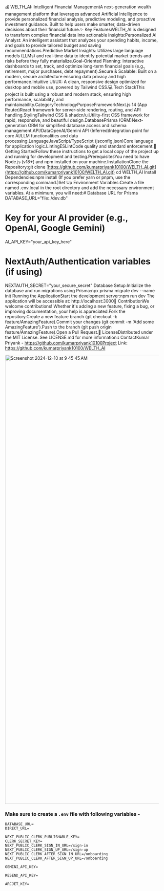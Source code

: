 💰 WELTH_AI: Intelligent Financial ManagementA next-generation wealth management platform that leverages advanced Artificial Intelligence to provide personalized financial analysis, predictive modeling, and proactive investment guidance. Built to help users make smarter, data-driven decisions about their financial future.✨ Key FeaturesWELTH_AI is designed to transform complex financial data into actionable insights:Personalized AI Analyst: An intelligent assistant that analyzes your spending habits, income, and goals to provide tailored budget and saving recommendations.Predictive Market Insights: Utilizes large language models (LLMs) and real-time data to identify potential market trends and risks before they fully materialize.Goal-Oriented Planning: Interactive dashboards to set, track, and optimize long-term financial goals (e.g., retirement, major purchases, debt repayment).Secure & Scalable: Built on a modern, secure architecture ensuring data privacy and high performance.Intuitive UI/UX: A clean, responsive design optimized for desktop and mobile use, powered by Tailwind CSS.💻 Tech StackThis project is built using a robust and modern stack, ensuring high performance, scalability, and maintainability.CategoryTechnologyPurposeFrameworkNext.js 14 (App Router)React framework for server-side rendering, routing, and API handling.StylingTailwind CSS & shadcn/uiUtility-first CSS framework for rapid, responsive, and beautiful design.DatabasePrisma (ORM)Next-generation ORM for simplified database access and schema management.API/DataOpenAI/Gemini API (Inferred)Integration point for core AI/LLM functionalities and data processing.LanguageJavaScript/TypeScript (jsconfig.json)Core language for application logic.LintingESLintCode quality and standard enforcement.🚀 Getting StartedFollow these instructions to get a local copy of the project up and running for development and testing.PrerequisitesYou need to have Node.js (v18+) and npm installed on your machine.InstallationClone the Repository:git clone [https://github.com/kumarpriyank10100/WELTH_AI.git](https://github.com/kumarpriyank10100/WELTH_AI.git)
cd WELTH_AI
Install Dependencies:npm install
(If you prefer yarn or pnpm, use the corresponding command.)Set Up Environment Variables:Create a file named .env.local in the root directory and add the necessary environment variables. At a minimum, you will need:# Database URL for Prisma
DATABASE_URL="file:./dev.db" 

# Key for your AI provider (e.g., OpenAI, Google Gemini)
AI_API_KEY="your_api_key_here" 

# NextAuth/Authentication variables (if using)
NEXTAUTH_SECRET="your_secure_secret"
Database Setup:Initialize the database and run migrations using Prisma:npx prisma migrate dev --name init
Running the ApplicationStart the development server:npm run dev
The application will be accessible at: http://localhost:3000🤝 ContributionWe welcome contributions! Whether it's adding a new feature, fixing a bug, or improving documentation, your help is appreciated.Fork the repository.Create a new feature branch (git checkout -b feature/AmazingFeature).Commit your changes (git commit -m 'Add some AmazingFeature').Push to the branch (git push origin feature/AmazingFeature).Open a Pull Request.📄 LicenseDistributed under the MIT License. See LICENSE.md for more information.📞 ContactKumar Priyank - https://github.com/kumarpriyank10100Project Link: https://github.com/kumarpriyank10100/WELTH_AI


<img width="1470" alt="Screenshot 2024-12-10 at 9 45 45 AM" src="https://github.com/user-attachments/assets/1bc50b85-b421-4122-8ba4-ae68b2b61432">

### Make sure to create a `.env` file with following variables -

```
DATABASE_URL=
DIRECT_URL=

NEXT_PUBLIC_CLERK_PUBLISHABLE_KEY=
CLERK_SECRET_KEY=
NEXT_PUBLIC_CLERK_SIGN_IN_URL=/sign-in
NEXT_PUBLIC_CLERK_SIGN_UP_URL=/sign-up
NEXT_PUBLIC_CLERK_AFTER_SIGN_IN_URL=/onboarding
NEXT_PUBLIC_CLERK_AFTER_SIGN_UP_URL=/onboarding

GEMINI_API_KEY=

RESEND_API_KEY=

ARCJET_KEY=
```
